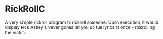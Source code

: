 # RickRollC
A very simple rickroll program to rickroll someone. Upon execution, it would display Rick Astley's Never gonna let you up full lyrics at once - rickrolling the victim.
